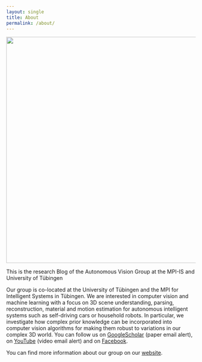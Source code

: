 ```yaml
---
layout: single
title: About
permalink: /about/
---
```

<div style="text-align: center">
<img src="{{ site.baseurl }}/assets/about/avg_group.jpg" width="600" />
</div>

This is the research Blog of the Autonomous Vision Group at the MPI-IS and University of Tübingen 

Our group is co-located at the University of Tübingen and the MPI for Intelligent Systems in Tübingen. We are interested in computer vision and machine learning with a focus on 3D scene understanding, parsing, reconstruction, material and motion estimation for autonomous intelligent systems such as self-driving cars or household robots. In particular, we investigate how complex prior knowledge can be incorporated into computer vision algorithms for making them robust to variations in our complex 3D world. You can follow us on [GoogleScholar](https://scholar.google.ca/citations?user=SrVnrPcAAAAJ&hl=en) (paper email alert), on [YouTube](https://www.youtube.com/user/cvlibs) (video email alert) and on [Facebook](https://www.facebook.com/andreas.geiger.395). 

You can find more information about our group on our [website](https://avg.is.tuebingen.mpg.de/). 